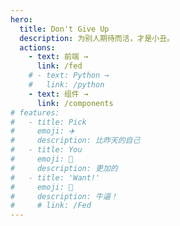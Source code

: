 ```yaml
---
hero:
  title: Don't Give Up
  description: 为别人期待而活，才是小丑。
  actions:
    - text: 前端 →
      link: /fed
    # - text: Python →
    #   link: /python
    - text: 组件 →
      link: /components
# features:
#   - title: Pick
#     emoji: ✈️
#     description: 比昨天的自己
#   - title: You
#     emoji: 🌈
#     description: 更加的
#   - title: 'Want!'
#     emoji: 🚀
#     description: 牛逼！
#     # link: /Fed
---
```


